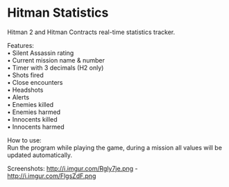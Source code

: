 Hitman Statistics
============

Hitman 2 and Hitman Contracts real-time statistics tracker.

Features:<br>
 • Silent Assassin rating<br>
 • Current mission name & number<br>
 • Timer with 3 decimals (H2 only)<br>
 • Shots fired<br>
 • Close encounters<br>
 • Headshots<br>
 • Alerts<br>
 • Enemies killed<br>
 • Enemies harmed<br>
 • Innocents killed<br>
 • Innocents harmed

How to use:<br>
  Run the program while playing the game, during a mission all values will be updated automatically.

Screenshots: http://i.imgur.com/Rgly7je.png - http://i.imgur.com/FlgsZdF.png
